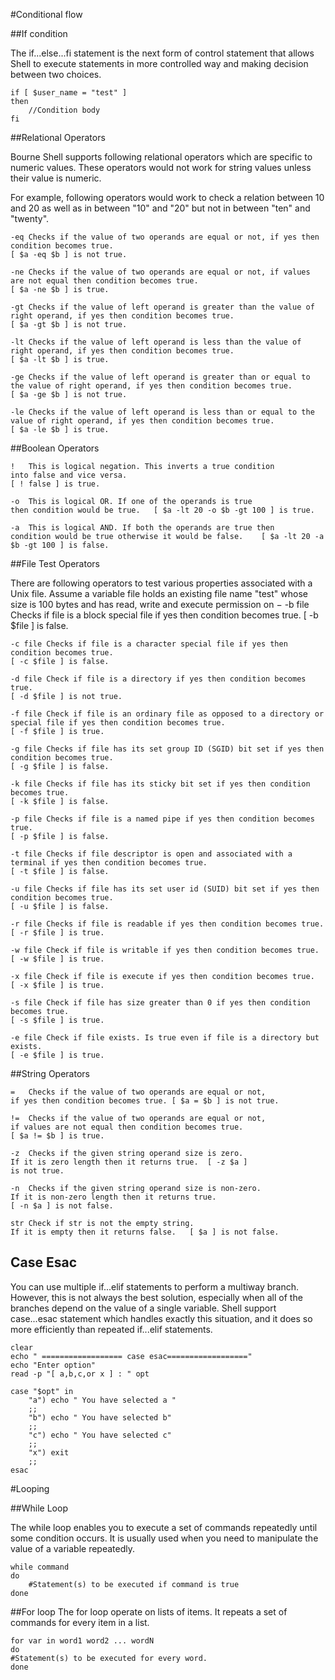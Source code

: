 #Conditional flow

##If condition

The if...else...fi statement is the next form of control statement that allows Shell to execute statements in more controlled way and making
 decision between two choices.

    if [ $user_name = "test" ] 
    then
        //Condition body
    fi

##Relational Operators

Bourne Shell supports following relational operators which are 
specific to numeric values. These operators would not work 
for string values unless their value is numeric.

For example, following operators would work to check a relation 
between 10 and 20 as well as in between "10" and "20" but not in 
between "ten" and "twenty".

    -eq	Checks if the value of two operands are equal or not, if yes then condition becomes true.	
    [ $a -eq $b ] is not true.
    
    -ne	Checks if the value of two operands are equal or not, if values are not equal then condition becomes true.	
    [ $a -ne $b ] is true.
    
    -gt	Checks if the value of left operand is greater than the value of right operand, if yes then condition becomes true.	
    [ $a -gt $b ] is not true.

    -lt	Checks if the value of left operand is less than the value of right operand, if yes then condition becomes true.	
    [ $a -lt $b ] is true.
    
    -ge	Checks if the value of left operand is greater than or equal to the value of right operand, if yes then condition becomes true.	
    [ $a -ge $b ] is not true.

    -le	Checks if the value of left operand is less than or equal to the value of right operand, if yes then condition becomes true.
    [ $a -le $b ] is true.


##Boolean Operators


    !	This is logical negation. This inverts a true condition 
    into false and vice versa.	
    [ ! false ] is true.
    
    -o	This is logical OR. If one of the operands is true 
    then condition would be true.	[ $a -lt 20 -o $b -gt 100 ] is true.
   
    -a	This is logical AND. If both the operands are true then 
    condition would be true otherwise it would be false.	[ $a -lt 20 -a $b -gt 100 ] is false.


##File Test Operators

There are following operators to test various properties associated with a Unix file.
Assume a variable file holds an existing file name "test" whose size is 100 bytes and has read, 
write and execute permission on −
    -b file	Checks if file is a block special file if yes then condition becomes true.
    [ -b $file ] is false.

    -c file	Checks if file is a character special file if yes then condition becomes true.	
    [ -c $file ] is false.

    -d file	Check if file is a directory if yes then condition becomes true.	
    [ -d $file ] is not true.

    -f file	Check if file is an ordinary file as opposed to a directory or special file if yes then condition becomes true.	
    [ -f $file ] is true.

    -g file	Checks if file has its set group ID (SGID) bit set if yes then condition becomes true.	
    [ -g $file ] is false.

    -k file	Checks if file has its sticky bit set if yes then condition becomes true.	
    [ -k $file ] is false.

    -p file	Checks if file is a named pipe if yes then condition becomes true.	
    [ -p $file ] is false.

    -t file	Checks if file descriptor is open and associated with a terminal if yes then condition becomes true.	
    [ -t $file ] is false.

    -u file	Checks if file has its set user id (SUID) bit set if yes then condition becomes true.	
    [ -u $file ] is false.

    -r file	Checks if file is readable if yes then condition becomes true.	
    [ -r $file ] is true.

    -w file	Check if file is writable if yes then condition becomes true.	
    [ -w $file ] is true.

    -x file	Check if file is execute if yes then condition becomes true.	
    [ -x $file ] is true.

    -s file	Check if file has size greater than 0 if yes then condition becomes true.	
    [ -s $file ] is true.

    -e file	Check if file exists. Is true even if file is a directory but exists.	
    [ -e $file ] is true.

##String Operators


    =	Checks if the value of two operands are equal or not, 
    if yes then condition becomes true.	[ $a = $b ] is not true.

    !=	Checks if the value of two operands are equal or not, 
    if values are not equal then condition becomes true.	
    [ $a != $b ] is true.

    -z	Checks if the given string operand size is zero. 
    If it is zero length then it returns true.	[ -z $a ] 
    is not true.

    -n	Checks if the given string operand size is non-zero. 
    If it is non-zero length then it returns true.	
    [ -n $a ] is not false.

    str	Check if str is not the empty string. 
    If it is empty then it returns false.	[ $a ] is not false.



## Case Esac

You can use multiple if...elif statements to perform a multiway 
branch. However, this is not always the best solution, 
especially when all of the branches depend on the value of a 
single variable.
Shell support case...esac statement which handles exactly this situation, 
and it does so more efficiently than repeated if...elif statements.

    clear
    echo " ================== case esac=================="
    echo "Enter option"
    read -p "[ a,b,c,or x ] : " opt

    case "$opt" in
        "a") echo " You have selected a "
        ;;
        "b") echo " You have selected b"
        ;;
        "c") echo " You have selected c"
        ;;
        "x") exit
        ;;
    esac



#Looping 

##While Loop

The while loop enables you to execute a set of commands repeatedly until some condition occurs. 
It is usually used when you need to manipulate the value of a variable repeatedly.

    while command
    do
        #Statement(s) to be executed if command is true
    done

##For loop
The for loop operate on lists of items. It repeats a set of 
commands for every item in a list.

    for var in word1 word2 ... wordN
    do
    #Statement(s) to be executed for every word.
    done